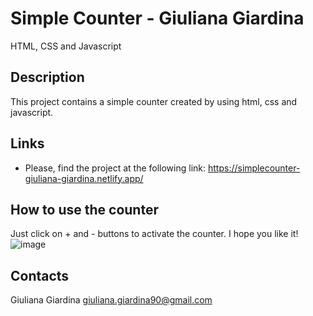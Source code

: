 # Simple Counter - Giuliana Giardina
HTML, CSS and Javascript

## Description
This project contains a simple counter created by using html, css and javascript.

## Links

- Please, find the project at the following link: https://simplecounter-giuliana-giardina.netlify.app/

## How to use the counter
Just click on + and - buttons to activate the counter. I hope you like it!
![image](https://user-images.githubusercontent.com/74156354/127335665-49e7c6d9-37bd-476b-a255-01b9aeb815ef.png)

## Contacts
Giuliana Giardina [giuliana.giardina90@gmail.com](mailto:giuliana.giardina90@gmail.com?subject=[GitHub]%20Read%20Me)
